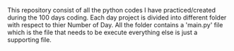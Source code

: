 This repository consist of all the python codes I have practiced/created during the 100 days coding. Each day project is divided into different folder with respect to thier Number of Day. All the folder contains a 'main.py' file which is the file that needs to be execute everything else is just a supporting file.
